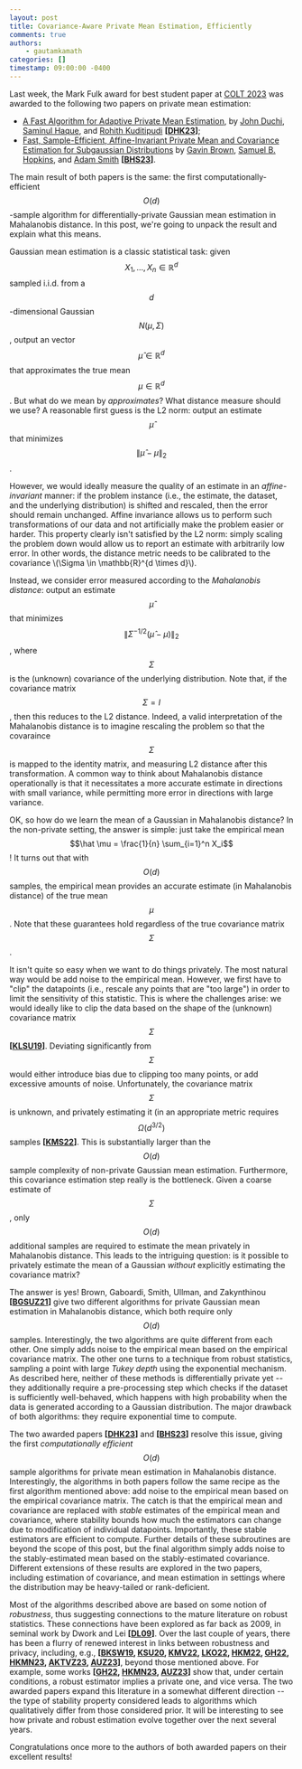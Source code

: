 ```yaml
---
layout: post
title: Covariance-Aware Private Mean Estimation, Efficiently
comments: true
authors: 
    - gautamkamath 
categories: []
timestamp: 09:00:00 -0400
---
```


Last week, the Mark Fulk award for best student paper at [COLT 2023](https://learningtheory.org/colt2023/) was awarded to the following two papers on private mean estimation:
- [A Fast Algorithm for Adaptive Private Mean Estimation](https://arxiv.org/abs/2301.07078), by [John Duchi](https://web.stanford.edu/~jduchi/), [Saminul Haque](https://dblp.org/pid/252/5821.html), and [Rohith Kuditipudi](https://web.stanford.edu/~rohithk/) **[[DHK23](https://arxiv.org/abs/2301.07078)]**;
- [Fast, Sample-Efficient, Affine-Invariant Private Mean and Covariance Estimation for Subgaussian Distributions](https://arxiv.org/abs/2301.12250) by [Gavin Brown](https://cs-people.bu.edu/grbrown/), [Samuel B. Hopkins](https://www.samuelbhopkins.com/), and [Adam Smith](https://cs-people.bu.edu/ads22/) **[[BHS23](https://arxiv.org/abs/2301.12250)]**.

The main result of both papers is the same: the first computationally-efficient $$O(d)$$-sample algorithm for differentially-private Gaussian mean estimation in Mahalanobis distance. 
In this post, we're going to unpack the result and explain what this means.

Gaussian mean estimation is a classic statistical task: given $$X_1, \dots, X_n \in \mathbb{R}^d$$ sampled i.i.d. from a $$d$$-dimensional Gaussian $$N(\mu, \Sigma)$$, output an vector $$\hat \mu \in \mathbb{R}^d$$ that approximates the true mean $$\mu \in \mathbb{R}^d$$. 
But what do we mean by *approximates*? 
What distance measure should we use?
A reasonable first guess is the L2 norm: output an estimate $$\hat \mu$$ that minimizes $$\|\hat \mu - \mu\|_2$$.

However, we would ideally measure the quality of an estimate in an *affine-invariant* manner: if the problem instance (i.e., the estimate, the dataset, and the underlying distribution) is shifted and rescaled, then the error should remain unchanged. 
Affine invariance allows us to perform such transformations of our data and not artificially make the problem easier or harder.
This property clearly isn't satisfied by the L2 norm: simply scaling the problem down would allow us to report an estimate with arbitrarily low error.
In other words, the distance metric needs to be calibrated to the covariance \\\(\\Sigma \\in \\mathbb{R}^{d \\times d}\\\).

Instead, we consider error measured according to the *Mahalanobis distance*: output an estimate $$\hat \mu$$ that minimizes $$\|\Sigma^{-1/2}(\hat \mu - \mu)\|_2$$, where $$\Sigma$$ is the (unknown) covariance of the underlying distribution.
Note that, if the covariance matrix $$\Sigma = I$$, then this reduces to the L2 distance.
Indeed, a valid interpretation of the Mahalanobis distance is to imagine rescaling the problem so that the covaraince $$\Sigma$$ is mapped to the identity matrix, and measuring L2 distance after this transformation.
A common way to think about Mahalanobis distance operationally is that it necessitates a more accurate estimate in directions with small variance, while permitting more error in directions with large variance.

OK, so how do we learn the mean of a Gaussian in Mahalanobis distance?
In the non-private setting, the answer is simple: just take the empirical mean $$\hat \mu = \frac{1}{n} \sum_{i=1}^n X_i$$!
It turns out that with $$O(d)$$ samples, the empirical mean provides an accurate estimate (in Mahalanobis distance) of the true mean $$\mu$$.
Note that these guarantees hold regardless of the true covariance matrix $$\Sigma$$.

It isn't quite so easy when we want to do things privately.
The most natural way would be add noise to the empirical mean.
However, we first have to "clip" the datapoints (i.e., rescale any points that are "too large") in order to limit the sensitivity of this statistic.
This is where the challenges arise: we would ideally like to clip the data based on the shape of the (unknown) covariance matrix $$\Sigma$$ **[[KLSU19](https://arxiv.org/abs/1805.00216)]**.
Deviating significantly from $$\Sigma$$ would either introduce bias due to clipping too many points, or add excessive amounts of noise.
Unfortunately, the covariance matrix $$\Sigma$$ is unknown, and privately estimating it (in an appropriate metric requires $$\Omega(d^{3/2})$$ samples **[[KMS22](https://arxiv.org/abs/2205.08532)]**.
This is substantially larger than the $$O(d)$$ sample complexity of non-private Gaussian mean estimation.
Furthermore, this covariance estimation step really is the bottleneck. 
Given a coarse estimate of $$\Sigma$$, only $$O(d)$$ additional samples are required to estimate the mean privately in Mahalanobis distance.
This leads to the intriguing question: is it possible to privately estimate the mean of a Gaussian *without* explicitly estimating the covariance matrix?

The answer is yes!
Brown, Gaboardi, Smith, Ullman, and Zakynthinou **[[BGSUZ21](https://arxiv.org/abs/2106.13329)]** give two different algorithms for private Gaussian mean estimation in Mahalanobis distance, which both require only $$O(d)$$ samples.
Interestingly, the two algorithms are quite different from each other.
One simply adds noise to the empirical mean based on the empirical covariance matrix.
The other one turns to a technique from robust statistics, sampling a point with large *Tukey depth* using the exponential mechanism.
As described here, neither of these methods is differentially private yet -- they additionally require a pre-processing step which checks if the dataset is sufficiently well-behaved, which happens with high probability when the data is generated according to a Gaussian distribution.
The major drawback of both algorithms: they require exponential time to compute.

The two awarded papers **[[DHK23](https://arxiv.org/abs/2301.07078)]** and **[[BHS23](https://arxiv.org/abs/2301.12250)]** resolve this issue, giving the first *computationally efficient* $$O(d)$$ sample algorithms for private mean estimation in Mahalanobis distance.
Interestingly, the algorithms in both papers follow the same recipe as the first algorithm mentioned above: add noise to the empirical mean based on the empirical covariance matrix.
The catch is that the empirical mean and covariance are replaced with *stable* estimates of the empirical mean and covariance, where stability bounds how much the estimators can change due to modification of individual datapoints. 
Importantly, these stable estimators are efficient to compute.
Further details of these subroutines are beyond the scope of this post, but the final algorithm simply adds noise to the stably-estimated mean based on the stably-estimated covariance.
Different extensions of these results are explored in the two papers, including estimation of covariance, and mean estimation in settings where the distribution may be heavy-tailed or rank-deficient.

Most of the algorithms described above are based on some notion of *robustness*, thus suggesting connections to the mature literature on robust statistics.
These connections have been explored as far back as 2009, in seminal work by Dwork and Lei **[[DL09](https://dl.acm.org/doi/10.1145/1536414.1536466)]**.
Over the last couple of years, there has been a flurry of renewed interest in links between robustness and privacy, including, e.g., **[[BKSW19](https://arxiv.org/abs/1905.13229), [KSU20](https://arxiv.org/abs/2002.09464), [KMV22](https://arxiv.org/abs/2112.03548), [LKO22](https://arxiv.org/abs/2111.06578), [HKM22](https://arxiv.org/abs/2111.12981), [GH22](https://arxiv.org/abs/2211.00724), [HKMN23](https://arxiv.org/abs/2212.05015), [AKTVZ23](https://arxiv.org/abs/2212.08018), [AUZ23](https://arxiv.org/abs/2302.01855)]**, beyond those mentioned above.
For example, some works **[[GH22](https://arxiv.org/abs/2211.00724), [HKMN23](https://arxiv.org/abs/2212.05015), [AUZ23](https://arxiv.org/abs/2302.01855)]** show that, under certain conditions, a robust estimator implies a private one, and vice versa.
The two awarded papers expand this literature in a somewhat different direction -- the type of stability property considered leads to algorithms which qualitatively differ from those considered prior.
It will be interesting to see how private and robust estimation evolve together over the next several years.

Congratulations once more to the authors of both awarded papers on their excellent results!
